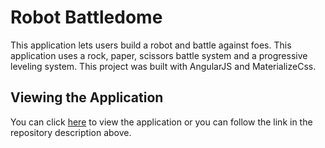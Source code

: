 # Robot Battledome
This application lets users build a robot and battle against foes. This application uses a rock, paper, scissors battle system and a progressive leveling system. This project was built with AngularJS and MaterializeCss.

## Viewing the Application  
You can click [here](https://blaiseroberts.github.io/Robot-BattleDome) to view the application or you can follow the link in the repository description above.
